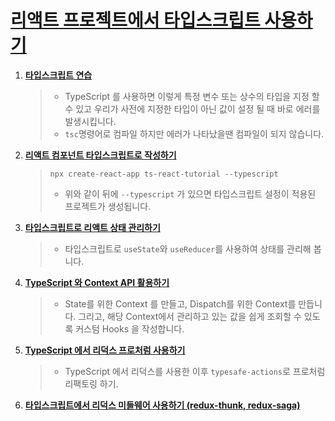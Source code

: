 # [리액트 프로젝트에서 타입스크립트 사용하기](https://react.vlpt.us/using-typescript/)

1. **[타입스크립트 연습](./ts-practice)**
   > - TypeScript 를 사용하면 이렇게 특정 변수 또는 상수의 타입을 지정 할 수 있고 우리가 사전에 지정한 타입이 아닌 값이 설정 될 때 바로 에러를 발생시킵니다.
   > - `tsc`명령어로 컴파일 하지만 에러가 나타났을땐 컴파일이 되지 않습니다.
2. **[리액트 컴포넌트 타입스크립트로 작성하기](./ts-react-tutorial)**
   > `npx create-react-app ts-react-tutorial --typescript`
   >
   > - 위와 같이 뒤에 `--typescript` 가 있으면 타입스크립트 설정이 적용된 프로젝트가 생성됩니다.
3. **[타입스크립트로 리액트 상태 관리하기](./ts-react-tutorial)**
   > - 타입스크립트로 `useState`와 `useReducer`를 사용하여 상태를 관리해 봅니다.
4. **[TypeScript 와 Context API 활용하기](./ts-react-tutorial)**
   > - State를 위한 Context 를 만들고, Dispatch를 위한 Context를 만듭니다. 그리고, 해당 Context에서 관리하고 있는 값을 쉽게 조회할 수 있도록 커스텀 Hooks 을 작성합니다.
5. **[TypeScript 에서 리덕스 프로처럼 사용하기](./ts-react-redux-tutorial)**
   > - TypeScript 에서 리덕스를 사용한 이후 `typesafe-actions`로 프로처럼 리팩토링 하기.
6. **[타입스크립트에서 리덕스 미들웨어 사용하기 (redux-thunk, redux-saga)](./ts-react-redux-tutorial-middleware)**
